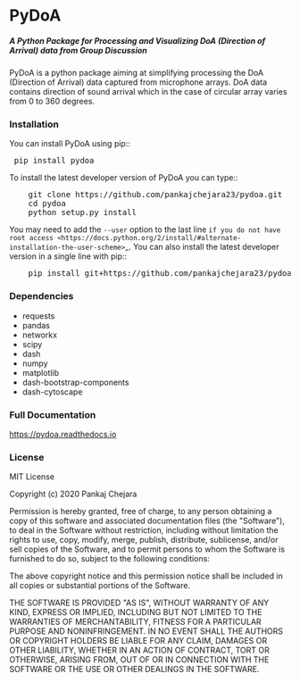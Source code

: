 # PyDoA
##### A Python Package for Processing and Visualizing DoA (Direction of Arrival) data from Group Discussion
PyDoA is a python package aiming at simplifying processing the DoA (Direction of Arrival) data captured from microphone arrays. DoA data contains direction of sound arrival which in the case of circular array varies from 0 to 360 degrees.

### Installation

You can install PyDoA using pip::

<pre> pip install pydoa </pre>

To install the latest developer version of PyDoA you can type::
<pre>
    git clone https://github.com/pankajchejara23/pydoa.git
    cd pydoa
    python setup.py install
</pre>

You may need to add the ``--user`` option to the last line `if you do not
have root access <https://docs.python.org/2/install/#alternate-installation-the-user-scheme>`_.
You can also install the latest developer version in a single line with pip::
<pre>
    pip install git+https://github.com/pankajchejara23/pydoa.git
</pre>
### Dependencies
 * requests
 * pandas
 * networkx
 * scipy
 * dash
 * numpy
 * matplotlib
 * dash-bootstrap-components
 * dash-cytoscape




### Full Documentation
 https://pydoa.readthedocs.io

### License
MIT License

Copyright (c) 2020 Pankaj Chejara

Permission is hereby granted, free of charge, to any person obtaining a copy
of this software and associated documentation files (the "Software"), to deal
in the Software without restriction, including without limitation the rights
to use, copy, modify, merge, publish, distribute, sublicense, and/or sell
copies of the Software, and to permit persons to whom the Software is
furnished to do so, subject to the following conditions:

The above copyright notice and this permission notice shall be included in all
copies or substantial portions of the Software.

THE SOFTWARE IS PROVIDED "AS IS", WITHOUT WARRANTY OF ANY KIND, EXPRESS OR
IMPLIED, INCLUDING BUT NOT LIMITED TO THE WARRANTIES OF MERCHANTABILITY,
FITNESS FOR A PARTICULAR PURPOSE AND NONINFRINGEMENT. IN NO EVENT SHALL THE
AUTHORS OR COPYRIGHT HOLDERS BE LIABLE FOR ANY CLAIM, DAMAGES OR OTHER
LIABILITY, WHETHER IN AN ACTION OF CONTRACT, TORT OR OTHERWISE, ARISING FROM,
OUT OF OR IN CONNECTION WITH THE SOFTWARE OR THE USE OR OTHER DEALINGS IN THE
SOFTWARE.
